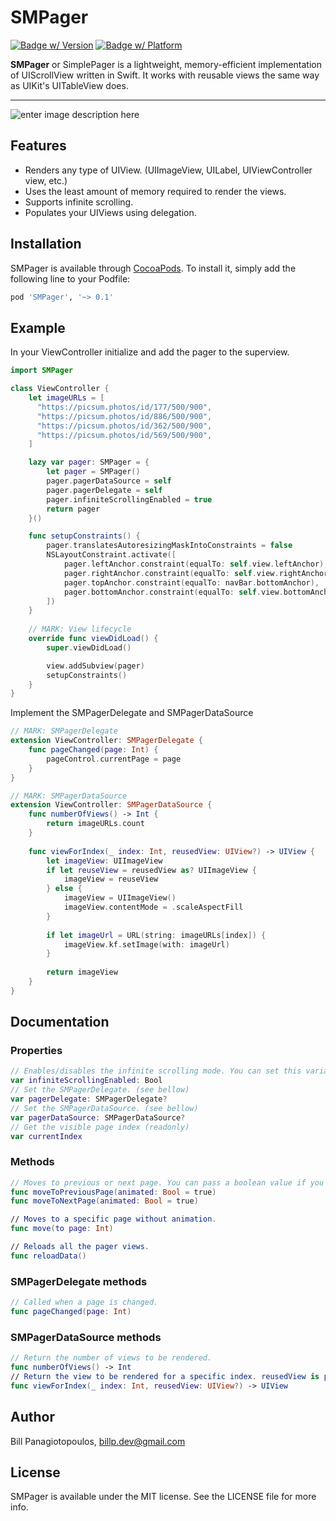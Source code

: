 

# SMPager
[![Badge w/ Version](https://cocoapod-badges.herokuapp.com/v/SMPager/badge.png)](https://cocoadocs.org/docsets/SMPager) [![Badge w/ Platform](https://cocoapod-badges.herokuapp.com/p/SMPager/badge.svg)](https://cocoadocs.org/docsets/SMPager)

**SMPager** or SimplePager is a lightweight, memory-efficient implementation of UIScrollView written in Swift. It works with reusable views the same way as UIKit's  UITableView does.

---
![enter image description here](https://media.giphy.com/media/H7xeUycyRfgphI7sjZ/giphy.gif)
 
 ## Features
 
 - Renders any type of UIView. (UIImageView, UILabel, UIViewController view, etc.)
 - Uses the least amount of memory required to render the views.
 - Supports infinite scrolling.
 - Populates your UIViews using delegation.

 ## Installation
 SMPager is available through [CocoaPods](https://cocoapods.org). To install it, simply add the following line to your Podfile:


 ```ruby
 pod 'SMPager', '~> 0.1'
 ```

## Example
In your ViewController initialize and add the pager to the superview.
```swift
import SMPager

class ViewController {
    let imageURLs = [
      "https://picsum.photos/id/177/500/900",
      "https://picsum.photos/id/886/500/900",
      "https://picsum.photos/id/362/500/900",
      "https://picsum.photos/id/569/500/900",
    ]

    lazy var pager: SMPager = {
        let pager = SMPager()
        pager.pagerDataSource = self
        pager.pagerDelegate = self
        pager.infiniteScrollingEnabled = true
        return pager
    }()

    func setupConstraints() {
        pager.translatesAutoresizingMaskIntoConstraints = false
        NSLayoutConstraint.activate([
            pager.leftAnchor.constraint(equalTo: self.view.leftAnchor),
            pager.rightAnchor.constraint(equalTo: self.view.rightAnchor),
            pager.topAnchor.constraint(equalTo: navBar.bottomAnchor),
            pager.bottomAnchor.constraint(equalTo: self.view.bottomAnchor)
        ])
    }
    
    // MARK: View lifecycle
    override func viewDidLoad() {
        super.viewDidLoad()

        view.addSubview(pager)
        setupConstraints()
    }
}

```

Implement the SMPagerDelegate and SMPagerDataSource 
```swift
// MARK: SMPagerDelegate
extension ViewController: SMPagerDelegate {
    func pageChanged(page: Int) {
        pageControl.currentPage = page
    }
}

// MARK: SMPagerDataSource
extension ViewController: SMPagerDataSource {
    func numberOfViews() -> Int {
        return imageURLs.count
    }
    
    func viewForIndex(_ index: Int, reusedView: UIView?) -> UIView {
        let imageView: UIImageView
        if let reuseView = reusedView as? UIImageView {
            imageView = reuseView
        } else {
            imageView = UIImageView()
            imageView.contentMode = .scaleAspectFill
        }
        
        if let imageUrl = URL(string: imageURLs[index]) {
            imageView.kf.setImage(with: imageUrl)
        }
        
        return imageView
    }
}
```
## Documentation
### Properties
```swift
// Enables/disables the infinite scrolling mode. You can set this variable anytime without the need to call reloadData(). Default value is false.
var infiniteScrollingEnabled: Bool 
// Set the SMPagerDelegate. (see bellow)
var pagerDelegate: SMPagerDelegate?
// Set the SMPagerDataSource. (see bellow)
var pagerDataSource: SMPagerDataSource?
// Get the visible page index (readonly)
var currentIndex
```
### Methods
```swift
// Moves to previous or next page. You can pass a boolean value if you want the transition between pages to be animated (default value is true).
func moveToPreviousPage(animated: Bool = true)
func moveToNextPage(animated: Bool = true)

// Moves to a specific page without animation.
func move(to page: Int)

// Reloads all the pager views.
func reloadData()
```

### SMPagerDelegate methods

```swift
// Called when a page is changed.
func pageChanged(page: Int)
```
### SMPagerDataSource methods

```swift
// Return the number of views to be rendered.
func numberOfViews() -> Int
// Return the view to be rendered for a specific index. reusedView is passed if it's available.
func viewForIndex(_ index: Int, reusedView: UIView?) -> UIView
```

## Author
Bill Panagiotopoulos, billp.dev@gmail.com

## License
SMPager is available under the MIT license. See the LICENSE file for more info.

